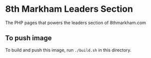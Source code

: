 # 8th Markham Leaders Section
The PHP pages that powers the leaders section of 8thmarkham.com

## To push image
To build and push this image, run `./build.sh` in this directory.
